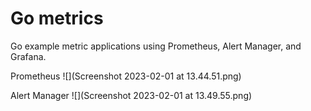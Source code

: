 # Go metrics
Go example metric applications using Prometheus, Alert Manager, and Grafana. 

Prometheus
![](Screenshot 2023-02-01 at 13.44.51.png)

Alert Manager
![](Screenshot 2023-02-01 at 13.49.55.png)